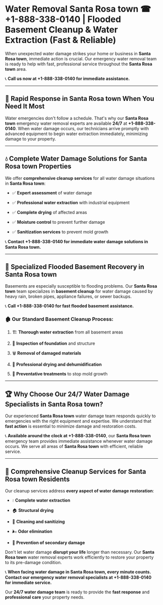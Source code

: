 # Water Removal Santa Rosa town ☎ +1-888-338-0140 | Flooded Basement Cleanup & Water Extraction (Fast & Reliable)

When unexpected water damage strikes your home or business in **Santa Rosa town**, immediate action is crucial. Our emergency water removal team is ready to help with fast, professional service throughout the **Santa Rosa town** area. 

📞 **Call us now at +1-888-338-0140 for immediate assistance.**
---
## 🚀 Rapid Response in Santa Rosa town When You Need It Most
Water emergencies don't follow a schedule. That's why our **Santa Rosa town** emergency water removal experts are available **24/7** at **+1-888-338-0140**. When water damage occurs, our technicians arrive promptly with advanced equipment to begin water extraction immediately, minimizing damage to your property.
---
## 💧 Complete Water Damage Solutions for Santa Rosa town Properties
We offer **comprehensive cleanup services** for all water damage situations in **Santa Rosa town**:
- ✅ **Expert assessment** of water damage  
- ✅ **Professional water extraction** with industrial equipment  
- ✅ **Complete drying** of affected areas  
- ✅ **Moisture control** to prevent further damage  
- ✅ **Sanitization services** to prevent mold growth  
📞 **Contact +1-888-338-0140 for immediate water damage solutions in Santa Rosa town.**
---
## 🌊 Specialized Flooded Basement Recovery in Santa Rosa town
Basements are especially susceptible to flooding problems. Our **Santa Rosa town** team specializes in **basement cleanup** for water damage caused by heavy rain, broken pipes, appliance failures, or sewer backups. 
📞 **Call +1-888-338-0140 for fast flooded basement assistance.**
### 🏚️ Our Standard Basement Cleanup Process:
1. 🏗️ **Thorough water extraction** from all basement areas  
2. 🔎 **Inspection of foundation** and structure  
3. 🗑️ **Removal of damaged materials**  
4. 💨 **Professional drying and dehumidification**  
5. 🚫 **Preventative treatments** to stop mold growth  
---
## 🏆 Why Choose Our 24/7 Water Damage Specialists in Santa Rosa town?
Our experienced **Santa Rosa town** water damage team responds quickly to emergencies with the right equipment and expertise. We understand that **fast action** is essential to minimize damage and restoration costs.
📞 **Available around the clock at +1-888-338-0140**, our **Santa Rosa town** emergency team provides immediate assistance whenever water damage occurs. We serve all areas of **Santa Rosa town** with efficient, reliable service.
---
## 🧹 Comprehensive Cleanup Services for Santa Rosa town Residents
Our cleanup services address **every aspect of water damage restoration**:
- 💧 **Complete water extraction**  
- 🏠 **Structural drying**  
- 🧼 **Cleaning and sanitizing**  
- 🌬️ **Odor elimination**  
- 🚫 **Prevention of secondary damage**  
Don't let water damage **disrupt your life** longer than necessary. Our **Santa Rosa town** water removal experts work efficiently to restore your property to its pre-damage condition.
📞 **When facing water damage in Santa Rosa town, every minute counts. Contact our emergency water removal specialists at +1-888-338-0140 for immediate service.**
Our **24/7 water damage team** is ready to provide the **fast response** and **professional care** your property needs.
